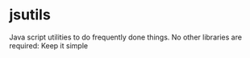 # jsutils
Java script utilities to do frequently done things. No other libraries are required: Keep it simple
